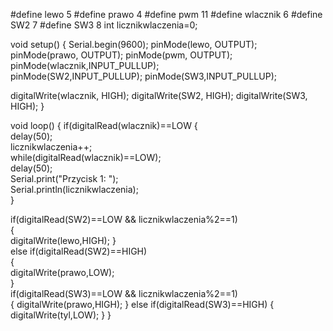#define lewo 5 
#define prawo 4 
#define pwm 11
#define wlacznik 6
#define SW2 7
#define SW3 8
int licznikwlaczenia=0;  

void setup() 
{ 
Serial.begin(9600); 
pinMode(lewo, OUTPUT); 
pinMode(prawo, OUTPUT);
pinMode(pwm, OUTPUT);   
pinMode(wlacznik,INPUT_PULLUP);   
pinMode(SW2,INPUT_PULLUP); 
pinMode(SW3,INPUT_PULLUP); 

digitalWrite(wlacznik, HIGH); 
digitalWrite(SW2, HIGH); 
digitalWrite(SW3, HIGH);
 } 

void loop() 
{
   if(digitalRead(wlacznik)==LOW 
{     
delay(50);    
 licznikwlaczenia++;     
while(digitalRead(wlacznik)==LOW);    
 delay(50);    
 Serial.print("Przycisk 1:  ");    
 Serial.println(licznikwlaczenia);   
}

if(digitalRead(SW2)==LOW && licznikwlaczenia%2==1)     
  {      
digitalWrite(lewo,HIGH); 
  }   
else if(digitalRead(SW2)==HIGH)   
 {   
 digitalWrite(prawo,LOW);  
 }  
 if(digitalRead(SW3)==LOW && licznikwlaczenia%2==1)         
{
      digitalWrite(prawo,HIGH); 
  }
   else if(digitalRead(SW3)==HIGH) 
   {    
digitalWrite(tyl,LOW); 
  }
 }
